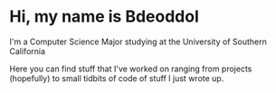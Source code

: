 # Hi, my name is Bdeoddol
<p>I'm a Computer Science Major studying at the University of Southern California</p>
<p>Here you can find stuff that I've worked on ranging from projects (hopefully) to small tidbits of code of stuff I just wrote up.

<!--
**bdeoddol/bdeoddol** is a ✨ _special_ ✨ repository because its `README.md` (this file) appears on your GitHub profile.

Here are some ideas to get you started:

- 🔭 I’m currently working on ...
- 🌱 I’m currently learning ...
- 👯 I’m looking to collaborate on ...
- 🤔 I’m looking for help with ...
- 💬 Ask me about ...
- 📫 How to reach me: ...
- 😄 Pronouns: ...
- ⚡ Fun fact: ...
-->
